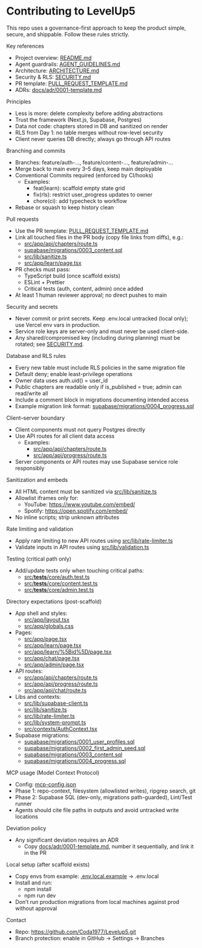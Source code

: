 # Contributing to LevelUp5

This repo uses a governance-first approach to keep the product simple, secure, and shippable. Follow these rules strictly.

Key references
- Project overview: [README.md](LevelUp5/README.md)
- Agent guardrails: [AGENT_GUIDELINES.md](LevelUp5/AGENT_GUIDELINES.md)
- Architecture: [ARCHITECTURE.md](LevelUp5/ARCHITECTURE.md)
- Security & RLS: [SECURITY.md](LevelUp5/SECURITY.md)
- PR template: [PULL_REQUEST_TEMPLATE.md](LevelUp5/.github/PULL_REQUEST_TEMPLATE.md)
- ADRs: [docs/adr/0001-template.md](LevelUp5/docs/adr/0001-template.md)

Principles
- Less is more: delete complexity before adding abstractions
- Trust the framework (Next.js, Supabase, Postgres)
- Data not code: chapters stored in DB and sanitized on render
- RLS from Day 1: no table merges without row-level security
- Client never queries DB directly; always go through API routes

Branching and commits
- Branches: feature/auth-..., feature/content-..., feature/admin-...
- Merge back to main every 3–5 days, keep main deployable
- Conventional Commits required (enforced by CI/hooks)
  - Examples:
    - feat(learn): scaffold empty state grid
    - fix(rls): restrict user_progress updates to owner
    - chore(ci): add typecheck to workflow
- Rebase or squash to keep history clean

Pull requests
- Use the PR template: [PULL_REQUEST_TEMPLATE.md](LevelUp5/.github/PULL_REQUEST_TEMPLATE.md)
- Link all touched files in the PR body (copy file links from diffs), e.g.:
  - [src/app/api/chapters/route.ts](LevelUp5/src/app/api/chapters/route.ts)
  - [supabase/migrations/0003_content.sql](LevelUp5/supabase/migrations/0003_content.sql)
  - [src/lib/sanitize.ts](LevelUp5/src/lib/sanitize.ts)
  - [src/app/learn/page.tsx](LevelUp5/src/app/learn/page.tsx)
- PR checks must pass:
  - TypeScript build (once scaffold exists)
  - ESLint + Prettier
  - Critical tests (auth, content, admin) once added
- At least 1 human reviewer approval; no direct pushes to main

Security and secrets
- Never commit or print secrets. Keep .env.local untracked (local only); use Vercel env vars in production.
- Service role keys are server-only and must never be used client-side.
- Any shared/compromised key (including during planning) must be rotated; see [SECURITY.md](LevelUp5/SECURITY.md).

Database and RLS rules
- Every new table must include RLS policies in the same migration file
- Default deny; enable least-privilege operations
- Owner data uses auth.uid() = user_id
- Public chapters are readable only if is_published = true; admin can read/write all
- Include a comment block in migrations documenting intended access
- Example migration link format: [supabase/migrations/0004_progress.sql](LevelUp5/supabase/migrations/0004_progress.sql)

Client–server boundary
- Client components must not query Postgres directly
- Use API routes for all client data access
  - Examples:
    - [src/app/api/chapters/route.ts](LevelUp5/src/app/api/chapters/route.ts)
    - [src/app/api/progress/route.ts](LevelUp5/src/app/api/progress/route.ts)
- Server components or API routes may use Supabase service role responsibly

Sanitization and embeds
- All HTML content must be sanitized via [src/lib/sanitize.ts](LevelUp5/src/lib/sanitize.ts)
- Allowlist iframes only for:
  - YouTube: https://www.youtube.com/embed/
  - Spotify: https://open.spotify.com/embed/
- No inline scripts; strip unknown attributes

Rate limiting and validation
- Apply rate limiting to new API routes using [src/lib/rate-limiter.ts](LevelUp5/src/lib/rate-limiter.ts)
- Validate inputs in API routes using [src/lib/validation.ts](LevelUp5/src/lib/validation.ts)

Testing (critical path only)
- Add/update tests only when touching critical paths:
  - [src/__tests__/core/auth.test.ts](LevelUp5/src/__tests__/core/auth.test.ts)
  - [src/__tests__/core/content.test.ts](LevelUp5/src/__tests__/core/content.test.ts)
  - [src/__tests__/core/admin.test.ts](LevelUp5/src/__tests__/core/admin.test.ts)

Directory expectations (post-scaffold)
- App shell and styles:
  - [src/app/layout.tsx](LevelUp5/src/app/layout.tsx)
  - [src/app/globals.css](LevelUp5/src/app/globals.css)
- Pages:
  - [src/app/page.tsx](LevelUp5/src/app/page.tsx)
  - [src/app/learn/page.tsx](LevelUp5/src/app/learn/page.tsx)
  - [src/app/learn/%5Bid%5D/page.tsx](LevelUp5/src/app/learn/%5Bid%5D/page.tsx)
  - [src/app/chat/page.tsx](LevelUp5/src/app/chat/page.tsx)
  - [src/app/admin/page.tsx](LevelUp5/src/app/admin/page.tsx)
- API routes:
  - [src/app/api/chapters/route.ts](LevelUp5/src/app/api/chapters/route.ts)
  - [src/app/api/progress/route.ts](LevelUp5/src/app/api/progress/route.ts)
  - [src/app/api/chat/route.ts](LevelUp5/src/app/api/chat/route.ts)
- Libs and contexts:
  - [src/lib/supabase-client.ts](LevelUp5/src/lib/supabase-client.ts)
  - [src/lib/sanitize.ts](LevelUp5/src/lib/sanitize.ts)
  - [src/lib/rate-limiter.ts](LevelUp5/src/lib/rate-limiter.ts)
  - [src/lib/system-prompt.ts](LevelUp5/src/lib/system-prompt.ts)
  - [src/contexts/AuthContext.tsx](LevelUp5/src/contexts/AuthContext.tsx)
- Supabase migrations:
  - [supabase/migrations/0001_user_profiles.sql](LevelUp5/supabase/migrations/0001_user_profiles.sql)
  - [supabase/migrations/0002_first_admin_seed.sql](LevelUp5/supabase/migrations/0002_first_admin_seed.sql)
  - [supabase/migrations/0003_content.sql](LevelUp5/supabase/migrations/0003_content.sql)
  - [supabase/migrations/0004_progress.sql](LevelUp5/supabase/migrations/0004_progress.sql)

MCP usage (Model Context Protocol)
- Config: [mcp-config.json](LevelUp5/mcp-config.json)
- Phase 1: repo-context, filesystem (allowlisted writes), ripgrep search, git
- Phase 2: Supabase SQL (dev-only, migrations path-guarded), Lint/Test runner
- Agents should cite file paths in outputs and avoid untracked write locations

Deviation policy
- Any significant deviation requires an ADR
  - Copy [docs/adr/0001-template.md](LevelUp5/docs/adr/0001-template.md), number it sequentially, and link it in the PR

Local setup (after scaffold exists)
- Copy envs from example: [.env.local.example](LevelUp5/.env.local.example) → .env.local
- Install and run:
  - npm install
  - npm run dev
- Don’t run production migrations from local machines against prod without approval

Contact
- Repo: https://github.com/Coda1977/Levelup5.git
- Branch protection: enable in GitHub → Settings → Branches